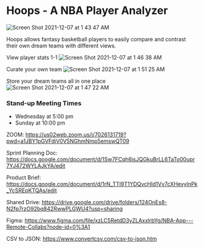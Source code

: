 # Hoops - A NBA Player Analyzer 

![Screen Shot 2021-12-07 at 1 43 47 AM](https://user-images.githubusercontent.com/45698971/144979800-00ace52b-9323-4bac-bb27-fd76e401a64a.png)

Hoops allows fantasy basketball players to easily compare and contrast their own dream teams with different views.

View player stats 1-1 
![Screen Shot 2021-12-07 at 1 46 38 AM](https://user-images.githubusercontent.com/45698971/144980127-94a2b254-5611-45cf-b5e7-d99abd6a3744.png)

Curate your own team 
![Screen Shot 2021-12-07 at 1 51 25 AM](https://user-images.githubusercontent.com/45698971/144980776-492beb03-28ef-45a9-9430-329f39a84a9b.png)

Store your dream teams all in one place 
![Screen Shot 2021-12-07 at 1 47 22 AM](https://user-images.githubusercontent.com/45698971/144980221-6eb3edb2-ec62-4d7f-a27e-2165416ab3b0.png)


### Stand-up Meeting Times

- Wednesday at 5:00 pm
- Sunday at 10:00 pm

ZOOM: https://us02web.zoom.us/j/7026131719?pwd=a1JBY1pGVFdjV0V5NGhmNmp5emswQT09

Sprint Planning Doc: https://docs.google.com/document/d/1Sw7FCqh6isJQGkuBrLL6TaTo00upr7YJ472WYLAJkYA/edit

Product Brief: https://docs.google.com/document/d/1rN_TTI9T1YDQvcHId1Vv7cXHevylnPk_YcSREpKTQAs/edit

Shared Drive: https://drive.google.com/drive/folders/124OnEs8-N2fp7rzO92bq842RwwPLGWU4?usp=sharing

Figma: https://www.figma.com/file/xzLC5RetdD3yZLAxxlrbYg/NBA-App---Remote-Collabs?node-id=0%3A1

CSV to JSON: https://www.convertcsv.com/csv-to-json.htm
